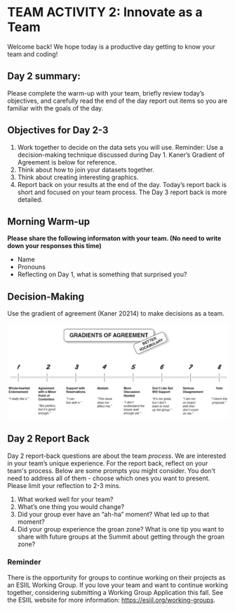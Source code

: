 # TEAM ACTIVITY 2: Innovate as a Team

Welcome back! We hope today is a productive day getting to know your team and coding! 

## Day 2 summary: 
Please complete the warm-up with your team, briefly review today’s objectives, and carefully read the end of the day report out items so you are familiar with the goals of the day.  

## Objectives for Day 2-3
1. Work together to decide on the data sets you will use. Reminder: Use a decision-making technique discussed during Day 1. Kaner’s Gradient of Agreement is below for reference.
2. Think about how to join your datasets together. 
3. Think about creating interesting graphics.
4. Report back on your results at the end of the day. Today’s report back is short and focused on your team process. The Day 3 report back is more detailed. 


## Morning Warm-up
**Please share the following informaton with your team. (No need to write down your responses this time)**
- Name
- Pronouns
- Reflecting on Day 1, what is something that surprised you?

## Decision-Making
Use the gradient of agreement (Kaner 20214) to make decisions as a team.

![Gradients of agreement](../worksheets/love_gradient-of-agreement.png)

## Day 2 Report Back
Day 2 report-back questions are about the team *process*. We are interested in your team’s unique experience. For the report back, reflect on your team's process. Below are some prompts you might consider. You don't need to address all of them - choose which ones you want to present. Please limit your reflection to 2-3 mins.  

1. What worked well for your team?
2. What’s one thing you would change?
3. Did your group ever have an “ah-ha” moment?  What led up to that moment?
4. Did your group experience the groan zone?  What is one tip you want to share with future groups at the Summit about getting through the groan zone?

### Reminder
There is the opportunity for groups to continue working on their projects as an ESIIL Working Group. If you love your team and want to continue working together, considering submitting a Working Group Application this fall. See the ESIIL website for more information: <https://esiil.org/working-groups>.
     


